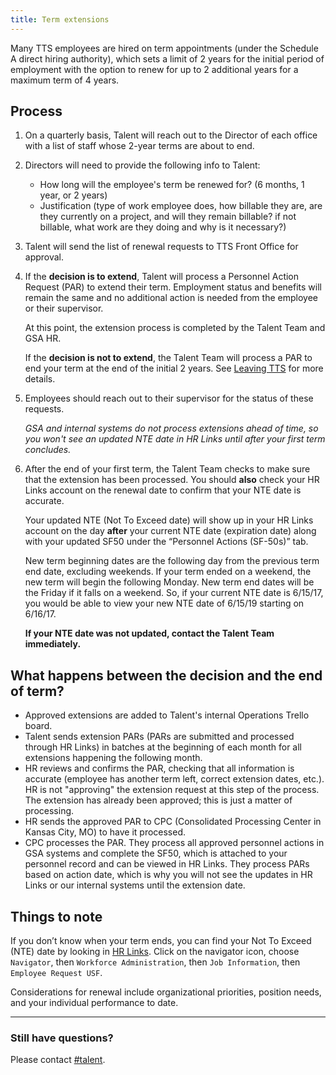```yaml
---
title: Term extensions
---
```


Many TTS employees are hired on term appointments (under the Schedule A direct hiring authority), which sets a limit of 2 years for the initial period of employment with the option to renew for up to 2 additional years for a maximum term of 4 years.

## Process

1. On a quarterly basis, Talent will reach out to the Director of each office with a list of staff whose 2-year terms are about to end. 

2. Directors will need to provide the following info to Talent:

    * How long will the employee's term be renewed for? (6 months, 1 year, or 2 years)
    * Justification (type of work employee does, how billable they are, are they currently on a project, and will they remain billable? if not billable, what work are they doing and why is it necessary?)
  
3. Talent will send the list of renewal requests to TTS Front Office for approval.

4. If the **decision is to extend**, Talent will process a Personnel Action Request (PAR) to extend their term. Employment status and benefits will remain the same and no additional action is needed from the employee or their supervisor.

    At this point, the extension process is completed by the Talent Team and GSA HR.

    If the **decision is not to extend**, the Talent Team will process a PAR to end your term at the end of the initial 2 years. See [Leaving TTS]({{site.baseurl}}/leaving-tts/) for more details.

5. Employees should reach out to their supervisor for the status of these requests.

    *GSA and internal systems do not process extensions ahead of time, so you won't see an updated NTE date in HR Links until after your first term concludes.*

6. After the end of your first term, the Talent Team checks to make sure that the extension has been processed. You should **also** check your HR Links account on the renewal date to confirm that your NTE date is accurate.
    
    Your updated NTE (Not To Exceed date) will show up in your HR Links account on the day **after** your current NTE date (expiration date) along with your updated SF50 under the “Personnel Actions (SF-50s)” tab.  

    New term beginning dates are the following day from the previous term end date, excluding weekends. If your term ended on a weekend, the new term will begin the following Monday. New term end dates will be the Friday if it falls on a weekend. So, if your current NTE date is 6/15/17, you would be able to view your new NTE date of 6/15/19 starting on 6/16/17.

    **If your NTE date was not updated, contact the Talent Team immediately.**

## What happens between the decision and the end of term?

- Approved extensions are added to Talent's internal Operations Trello board.
- Talent sends extension PARs (PARs are submitted and processed through HR Links) in batches at the beginning of each month for all extensions happening the following month.
- HR reviews and confirms the PAR, checking that all information is accurate (employee has another term left, correct extension dates, etc.). HR is not "approving" the extension request at this step of the process. The extension has already been approved; this is just a matter of processing.
- HR sends the approved PAR to CPC (Consolidated Processing Center in Kansas City, MO) to have it processed.
- CPC processes the PAR. They process all approved personnel actions in GSA systems and complete the SF50, which is attached to your personnel record and can be viewed in HR Links. They process PARs based on action date, which is why you will not see the updates in HR Links or our internal systems until the extension date.

## Things to note

If you don’t know when your term ends, you can find your Not To Exceed (NTE) date by looking in [HR Links](https://corporateapps.gsa.gov/hr-links/). Click on the navigator icon, choose `Navigator`, then `Workforce Administration`, then `Job Information`, then `Employee Request USF`.

Considerations for renewal include organizational priorities, position needs, and your individual performance to date.

---

### Still have questions?

Please contact [#talent](https://gsa-tts.slack.com/messages/talent).
